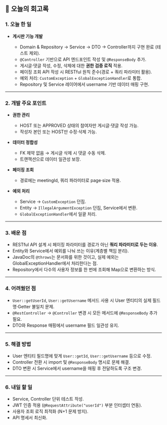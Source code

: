 ## 📅 오늘의 회고록

### 1. 오늘 한 일

* **게시판 기능 개발**

  * Domain & Repository → Service → DTO → Controller까지 구현 완료 (테스트 제외).
  * `@Controller` 기반으로 API 엔드포인트 작성 및 `@ResponseBody` 추가.
  * 게시글·댓글 작성, 수정, 삭제에 대한 **권한 검증 로직** 적용.
  * 페이징 조회 API 작성 시 RESTful 원칙 준수(경로 + 쿼리 파라미터 활용).
  * 예외 처리: `CustomException` + `GlobalExceptionHandler`로 통합.
  * Repository 및 Service 레이어에서 username 기반 데이터 매핑 구현.

---

### 2. 개발 주요 포인트

* **권한 관리**

  * HOST 또는 APPROVED 상태의 참여자만 게시글·댓글 작성 가능.
  * 작성자 본인 또는 HOST만 수정·삭제 가능.
* **데이터 정합성**

  * FK 제약 없음 → 게시글 삭제 시 댓글 수동 삭제.
  * 트랜잭션으로 데이터 일관성 보장.
* **페이징 조회**

  * 경로에는 meetingId, 쿼리 파라미터로 page·size 적용.
* **예외 처리**

  * Service → `CustomException` 던짐.
  * Entity → `IllegalArgumentException` 던짐, Service에서 변환.
  * `GlobalExceptionHandler`에서 일괄 처리.

---

### 3. 배운 점

* RESTful API 설계 시 페이징 파라미터를 경로가 아닌 **쿼리 파라미터로 두는 이유**.
* Entity와 Service에서 예외를 나눠 쓰는 이유(계층별 책임 분리).
* JavaDoc의 `@throws`는 문서화를 위한 것이고, 실제 예외는 GlobalExceptionHandler에서 처리한다는 점.
* Repository에서 다수의 사용자 정보를 한 번에 조회해 Map으로 변환하는 방식.

---

### 4. 어려웠던 점

* `User::getUserId`, `User::getUsername` 메서드 사용 시 User 엔티티의 실제 필드명·Getter 불일치 문제.
* `@RestController` → `@Controller` 변경 시 모든 메서드에 `@ResponseBody` 추가 필요.
* DTO와 Response 매핑에서 username 필드 일관성 유지.

---

### 5. 해결 방법

* User 엔티티 필드명에 맞게 `User::getId`, `User::getUsername` 등으로 수정.
* Controller 전환 시 import 및 `@ResponseBody` 명시로 문제 해결.
* DTO 변환 시 Service에서 username을 매핑 후 전달하도록 구조 변경.

---

### 6. 내일 할 일

* Service, Controller 단위 테스트 작성.
* JWT 인증 적용 (`@RequestAttribute("userId")` 부분 인터셉터 연동).
* 사용자 조회 로직 최적화 (N+1 문제 방지).
* API 명세서 최신화.
